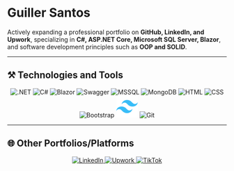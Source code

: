 # Guiller Santos  

Actively expanding a professional portfolio on **GitHub, LinkedIn, and Upwork**, specializing in **C#, ASP.NET Core, Microsoft SQL Server, Blazor**, and software development principles such as **OOP and SOLID**.

---

## ⚒️ **Technologies and Tools**
<p align="center">
    <img src="https://upload.wikimedia.org/wikipedia/commons/7/7d/Microsoft_.NET_logo.svg" alt=".NET" width="50" height="50"/>
    <img src="https://cdn.jsdelivr.net/gh/devicons/devicon/icons/csharp/csharp-original.svg" alt="C#" width="50" height="50"/>
    <img src="https://cdn.jsdelivr.net/gh/devicons/devicon/icons/blazor/blazor-original.svg" alt="Blazor" width="50" height="50"/>
       <img src="https://upload.wikimedia.org/wikipedia/commons/a/ab/Swagger-logo.png" alt="Swagger" width="50" height="50"/>
    <img src="https://cdn.jsdelivr.net/gh/devicons/devicon/icons/microsoftsqlserver/microsoftsqlserver-plain.svg" alt="MSSQL" width="50" height="50"/>
    <img src="https://cdn.jsdelivr.net/gh/devicons/devicon/icons/mongodb/mongodb-original.svg" alt="MongoDB" width="50" height="50"/>
    <img src="https://cdn.jsdelivr.net/gh/devicons/devicon/icons/html5/html5-original.svg" alt="HTML" width="50" height="50"/>
    <img src="https://cdn.jsdelivr.net/gh/devicons/devicon/icons/css3/css3-original.svg" alt="CSS" width="50" height="50"/>
    <img src="https://cdn.jsdelivr.net/gh/devicons/devicon/icons/bootstrap/bootstrap-original.svg" alt="Bootstrap" width="50" height="50"/>
    <img src="https://github.com/devicons/devicon/blob/master/icons/tailwindcss/tailwindcss-original.svg" alt="TailwindCSS" width="50" height="50"/>
    <img src="https://cdn.jsdelivr.net/gh/devicons/devicon/icons/git/git-original.svg" alt="Git" width="50" height="50"/>
</p>

---

## 🌐 **Other Portfolios/Platforms**
<p align="center">
    <a href="https://www.linkedin.com/in/guiller-santos-b762ab314/">
        <img src="https://img.shields.io/badge/LinkedIn-0A66C2?style=for-the-badge&logo=linkedin&logoColor=white" alt="LinkedIn"/>
    </a>
    <a href="https://www.upwork.com/freelancers/~0163ff2c97538eded6">
        <img src="https://img.shields.io/badge/Upwork-6FDA44?style=for-the-badge&logo=upwork&logoColor=white" alt="Upwork"/>
    </a>
    <a href="https://www.tiktok.com/@ging_dev111?lang=en">
        <img src="https://img.shields.io/badge/TikTok-000000?style=for-the-badge&logo=tiktok&logoColor=white" alt="TikTok"/>
    </a>
</p>
